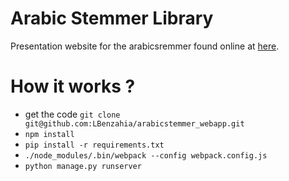 Arabic Stemmer Library
=======================================
Presentation website for the arabicsremmer  found online at [here](http://www.arabicstemmer.com).

How it works ?
=======================================
* get the code `git clone git@github.com:LBenzahia/arabicstemmer_webapp.git`
* `npm install`
* `pip install -r requirements.txt`
* `./node_modules/.bin/webpack --config webpack.config.js`
* `python manage.py runserver`
